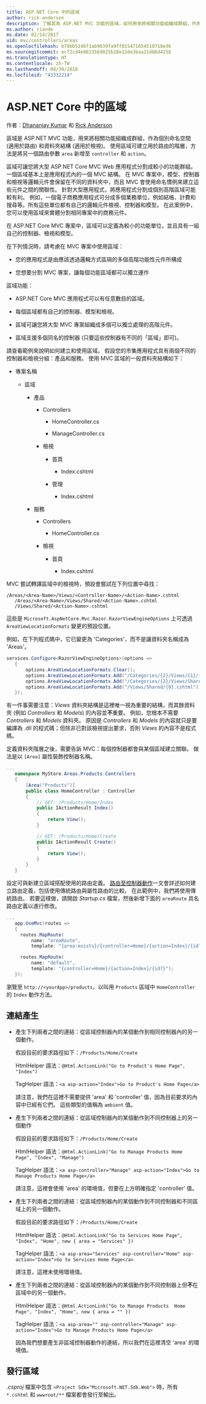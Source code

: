 ```yaml
---
title: ASP.NET Core 中的區域
author: rick-anderson
description: 了解其為 ASP.NET MVC 功能的區域，如何用來將相關功能組織成群組，作為個別命名空間 (適用於路由) 和資料夾結構 (適用於檢視)。
ms.author: riande
ms.date: 02/14/2017
uid: mvc/controllers/areas
ms.openlocfilehash: b78bb5146f1ab9039fa9ff015471654510718ed6
ms.sourcegitcommit: ecf2cd4e0613569025b28e12de3baa21d86d4258
ms.translationtype: HT
ms.contentlocale: zh-TW
ms.lasthandoff: 08/30/2018
ms.locfileid: "43312214"
---
```

# <a name="areas-in-aspnet-core"></a>ASP.NET Core 中的區域

作者：[Dhananjay Kumar](https://twitter.com/debug_mode) 和 [Rick Anderson](https://twitter.com/RickAndMSFT)

區域是 ASP.NET MVC 功能，用來將相關功能組織成群組，作為個別命名空間 (適用於路由) 和資料夾結構 (適用於檢視)。 使用區域可建立用於路由的階層，方法是將另一個路由參數 `area` 新增至 `controller` 和 `action`。

區域可讓您將大型 ASP.NET Core MVC Web 應用程式分割成較小的功能群組。 一個區域基本上是應用程式內的一個 MVC 結構。 在 MVC 專案中，模型、控制器和檢視等邏輯元件會保留在不同的資料夾中，而且 MVC 會使用命名慣例來建立這些元件之間的關聯性。 針對大型應用程式，將應用程式分割成個別高階區域可能較有利。 例如，一個電子商務應用程式可分成多個業務單位，例如結帳、計費和搜尋等。所有這些單位都有自己的邏輯元件檢視、控制器和模型。 在此案例中，您可以使用區域來實體分割相同專案中的商務元件。

在 ASP.NET Core MVC 專案中，區域可以定義為較小的功能單位，並且具有一組自己的控制器、檢視和模型。

在下列情況時，請考慮在 MVC 專案中使用區域：

* 您的應用程式是由應該透過邏輯方式區隔的多個高階功能性元件所構成

* 您想要分割 MVC 專案，讓每個功能區域都可以獨立運作

區域功能：

* ASP.NET Core MVC 應用程式可以有任意數目的區域。

* 每個區域都有自己的控制器、模型和檢視。

* 區域可讓您將大型 MVC 專案組織成多個可以獨立處理的高階元件。

* 區域支援多個同名的控制器 (只要這些控制器有不同的「區域」即可)。

請查看範例來說明如何建立和使用區域。 假設您的市集應用程式具有兩個不同的控制器和檢視分組：產品和服務。 使用 MVC 區域的一般資料夾結構如下：

* 專案名稱

  * 區域

    * 產品

      * Controllers

        * HomeController.cs

        * ManageController.cs

      * 檢視

        * 首頁

          * Index.cshtml

        * 管理

          * Index.cshtml

    * 服務

      * Controllers

        * HomeController.cs

      * 檢視

        * 首頁

          * Index.cshtml

MVC 嘗試轉譯區域中的檢視時，預設會嘗試在下列位置中尋找：

```text
/Areas/<Area-Name>/Views/<Controller-Name>/<Action-Name>.cshtml
   /Areas/<Area-Name>/Views/Shared/<Action-Name>.cshtml
   /Views/Shared/<Action-Name>.cshtml
   ```

這些是 `Microsoft.AspNetCore.Mvc.Razor.RazorViewEngineOptions` 上可透過 `AreaViewLocationFormats` 變更的預設位置。

例如，在下列程式碼中，它已變更為 'Categories'，而不是讓資料夾名稱成為 'Areas'。

```csharp
services.Configure<RazorViewEngineOptions>(options =>
   {
       options.AreaViewLocationFormats.Clear();
       options.AreaViewLocationFormats.Add("/Categories/{2}/Views/{1}/{0}.cshtml");
       options.AreaViewLocationFormats.Add("/Categories/{2}/Views/Shared/{0}.cshtml");
       options.AreaViewLocationFormats.Add("/Views/Shared/{0}.cshtml");
   });
   ```

有一件事需要注意：*Views* 資料夾結構是這裡唯一視為重要的結構，而其餘資料夾 (例如 *Controllers* 和 *Models*) 的內容並**不**重要。 例如，您根本不需要 *Controllers* 和 *Models* 資料夾。 原因是 *Controllers* 和 *Models* 的內容就只是要編譯為 .dll 的程式碼；但除非已對該檢視提出要求，否則 *Views* 的內容不是程式碼。

定義資料夾階層之後，需要告訴 MVC：每個控制器都會與某個區域建立關聯。 做法是以 `[Area]` 屬性裝飾控制器名稱。

```csharp
...
   namespace MyStore.Areas.Products.Controllers
   {
       [Area("Products")]
       public class HomeController : Controller
       {
           // GET: /Products/Home/Index
           public IActionResult Index()
           {
               return View();
           }

           // GET: /Products/Home/Create
           public IActionResult Create()
           {
               return View();
           }
       }
   }
   ```

設定可與新建立區域搭配使用的路由定義。 [路由至控制器動作](routing.md)一文會詳述如何建立路由定義，包括使用傳統路由與屬性路由的比較。 在此範例中，我們將使用傳統路由。 若要這樣做，請開啟 *Startup.cs* 檔案，然後新增下面的 `areaRoute` 具名路由定義以進行修改。

```csharp
...
   app.UseMvc(routes =>
   {
     routes.MapRoute(
         name: "areaRoute",
         template: "{area:exists}/{controller=Home}/{action=Index}/{id?}");

     routes.MapRoute(
         name: "default",
         template: "{controller=Home}/{action=Index}/{id?}");
   });
   ```

瀏覽至 `http://<yourApp>/products`，以叫用 `Products` 區域中 `HomeController` 的 `Index` 動作方法。

## <a name="link-generation"></a>連結產生

* 產生下列兩者之間的連結：從區域控制器內的某個動作到相同控制器內的另一個動作。

  假設目前的要求路徑如下：`/Products/Home/Create`

  HtmlHelper 語法：`@Html.ActionLink("Go to Product's Home Page", "Index")`

  TagHelper 語法：`<a asp-action="Index">Go to Product's Home Page</a>`

  請注意，我們在這裡不需要提供 'area' 和 'controller' 值，因為目前要求的內容中已經有它們。 這些類型的值稱為 `ambient` 值。

* 產生下列兩者之間的連結：從區域控制器內的某個動作到不同控制器上的另一個動作

  假設目前的要求路徑如下：`/Products/Home/Create`

  HtmlHelper 語法：`@Html.ActionLink("Go to Manage Products Home Page", "Index", "Manage")`

  TagHelper 語法：`<a asp-controller="Manage" asp-action="Index">Go to Manage Products Home Page</a>`

  請注意，這裡會使用 'area' 的環境值，但要在上方明確指定 'controller' 值。

* 產生下列兩者之間的連結：從區域控制器內的某個動作到不同控制器和不同區域上的另一個動作。

  假設目前的要求路徑如下：`/Products/Home/Create`

  HtmlHelper 語法：`@Html.ActionLink("Go to Services Home Page", "Index", "Home", new { area = "Services" })`

  TagHelper 語法：`<a asp-area="Services" asp-controller="Home" asp-action="Index">Go to Services Home Page</a>`

  請注意，這裡未使用環境值。

* 產生下列兩者之間的連結：從區域控制器內的某個動作到不同控制器上但**不**在區域中的另一個動作。

  HtmlHelper 語法：`@Html.ActionLink("Go to Manage Products  Home Page", "Index", "Home", new { area = "" })`

  TagHelper 語法：`<a asp-area="" asp-controller="Manage" asp-action="Index">Go to Manage Products Home Page</a>`

  因為我們想要產生非區域控制器動作的連結，所以我們在這裡清空 'area' 的環境值。

## <a name="publishing-areas"></a>發行區域

*.csproj* 檔案中包含 `<Project Sdk="Microsoft.NET.Sdk.Web">` 時，所有 `*.cshtml` 和 `wwwroot/**` 檔案都會發行至輸出。
